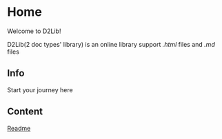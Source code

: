 # Home
Welcome to D2Lib!

D2Lib(2 doc types' library) is an online library support *.html* files and *.md* files
## Info
Start your journey here
## Content
[Readme](readme)
